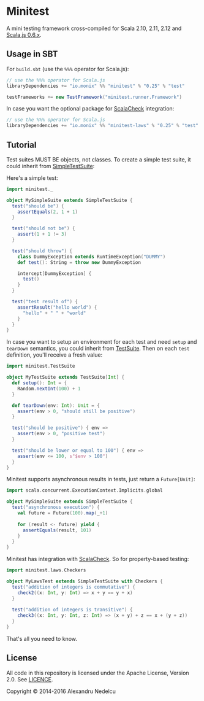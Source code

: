 # Minitest

A mini testing framework cross-compiled for Scala 2.10, 2.11, 2.12 and
[Scala.js 0.6.x](http://www.scala-js.org/).

## Usage in SBT

For `build.sbt` (use the `%%%` operator for Scala.js):

```scala
// use the %%% operator for Scala.js
libraryDependencies += "io.monix" %% "minitest" % "0.25" % "test"

testFrameworks += new TestFramework("minitest.runner.Framework")
```

In case you want the optional package for [ScalaCheck](https://www.scalacheck.org/)
integration:

```scala
// use the %%% operator for Scala.js
libraryDependencies += "io.monix" %% "minitest-laws" % "0.25" % "test"
```

## Tutorial

Test suites MUST BE objects, not classes. To create a simple test suite, it could
inherit from [SimpleTestSuite](shared/main/scala/minitest/SimpleTestSuite.scala):

Here's a simple test:

```scala
import minitest._

object MySimpleSuite extends SimpleTestSuite {
  test("should be") {
    assertEquals(2, 1 + 1)
  }

  test("should not be") {
    assert(1 + 1 != 3)
  }

  test("should throw") {
    class DummyException extends RuntimeException("DUMMY")
    def test(): String = throw new DummyException

    intercept[DummyException] {
      test()
    }
  }

  test("test result of") {
    assertResult("hello world") {
      "hello" + " " + "world"
    }
  }
}
```

In case you want to setup an environment for each test and need `setup` and
`tearDown` semantics, you could inherit from
[TestSuite](shared/main/scala/minitest/TestSuite.scala). Then on each `test` definition,
you'll receive a fresh value:

```scala
import minitest.TestSuite

object MyTestSuite extends TestSuite[Int] {
  def setup(): Int = {
    Random.nextInt(100) + 1
  }

  def tearDown(env: Int): Unit = {
    assert(env > 0, "should still be positive")
  }

  test("should be positive") { env =>
    assert(env > 0, "positive test")
  }

  test("should be lower or equal to 100") { env =>
    assert(env <= 100, s"$env > 100")
  }
}
```

Minitest supports asynchronous results in tests, just return a `Future[Unit]`:

```scala
import scala.concurrent.ExecutionContext.Implicits.global

object MySimpleSuite extends SimpleTestSuite {
  test("asynchronous execution") {
    val future = Future(100).map(_+1)
    
    for (result <- future) yield {
      assertEquals(result, 101)
    }
  }
}
```

Minitest has integration with [ScalaCheck](https://www.scalacheck.org/). 
So for property-based testing:

```scala
import minitest.laws.Checkers

object MyLawsTest extends SimpleTestSuite with Checkers {
  test("addition of integers is commutative") {
    check2((x: Int, y: Int) => x + y == y + x)
  }
  
  test("addition of integers is transitive") {
    check3((x: Int, y: Int, z: Int) => (x + y) + z == x + (y + z))
  }
}
```

That's all you need to know.

## License

All code in this repository is licensed under the Apache License, Version 2.0.
See [LICENCE](./LICENSE).

Copyright &copy; 2014-2016 Alexandru Nedelcu
